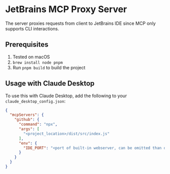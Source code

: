 # JetBrains MCP Proxy Server

The server proxies requests from client to JetBrains IDE since MCP only supports CLI interactions.

## Prerequisites
1. Tested on macOS
2. `brew install node pnpm`
3. Run `pnpm build` to build the project

## Usage with Claude Desktop

To use this with Claude Desktop, add the following to your `claude_desktop_config.json`:

```json
{
  "mcpServers": {
    "github": {
      "command": "npx",
      "args": [
        "<project_location>/dist/src/index.js"
      ],
      "env": {
        "IDE_PORT": "<port of built-in webserver, can be omitted than default 63343>"
      }
    }
  }
}
```
